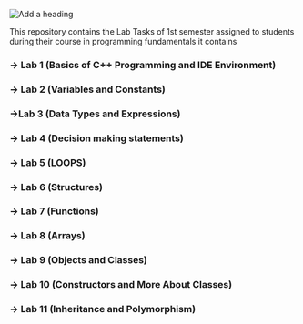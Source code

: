 ![Add a heading](https://github.com/kaziadilmemon/1st-Semester-PF-Lab-Tasks/assets/96164867/6d98d43c-68b0-4760-9d42-d1bfd07f208f)

This repository contains the Lab Tasks of 1st semester assigned to students during their course in programming fundamentals it contains

### -> Lab 1 (Basics of C++ Programming and IDE Environment)
### -> Lab 2 (Variables and Constants)
### ->Lab 3 (Data Types and Expressions)
### -> Lab 4 (Decision making statements)
### -> Lab 5 (LOOPS)
### -> Lab 6 (Structures)
### -> Lab 7 (Functions)
### -> Lab 8 (Arrays)
### -> Lab 9 (Objects and Classes)
### -> Lab 10 (Constructors and More About Classes)
### -> Lab 11 (Inheritance and Polymorphism)



